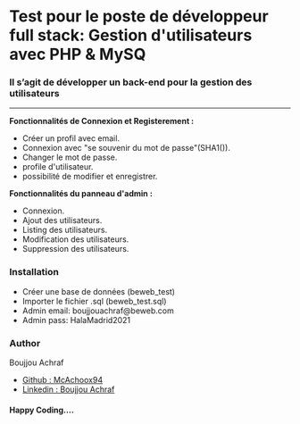 
# Test pour le poste de développeur full stack: Gestion d'utilisateurs avec PHP & MySQ


<div class="script-details">
  <h3>Il s’agit de développer un back-end pour la gestion des utilisateurs</h3>
  <hr>
  <p><strong>Fonctionnalités de Connexion et Registerement : </strong></p>

<ul>
 <li>Créer un profil avec email.</li>
 <li>Connexion avec "se souvenir du mot de passe"(SHA1()).</li>
 <li>Changer le mot de passe.</li>
 <li>profile d'utilisateur.</li>
 <li>possibilité  de modifier et enregistrer.</li>
</ul>

<p><strong>Fonctionnalités du panneau d'admin : </strong></p>

<ul>
 <li>Connexion.</li>
 <li>Ajout des utilisateurs.</li>
 <li>Listing des utilisateurs.</li>
 <li>Modification des utilisateurs.</li>
 <li>Suppression des utilisateurs.</li>
</ul>
</div>


<div class='install-script'>
  <h3>Installation</h3>
  <ul>
 <li>Créer une base de données (beweb_test)</li>
 <li>Importer le fichier .sql (beweb_test.sql)</li>
 <li>Admin email: boujjouachraf@beweb.com</li>
 <li>Admin pass: HalaMadrid2021</li>
 

</ul>

<h3>Author</h3>
<span>Boujjou Achraf</span>
<ul>
  <li><a href='https://github.com/McAchoox94/beweb_test'>Github : McAchoox94</a></li>
   <li><a href='https://www.linkedin.com/in/achrafboujjou/'>Linkedin : Boujjou Achraf</a></li>
</ul>
<h4>Happy Coding....</h4>
</div>






